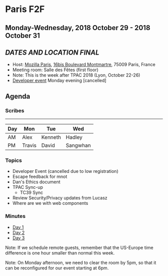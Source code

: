 # Paris F2F
## Monday-Wednesday, 2018 October 29 - 2018 October 31
## ***DATES AND LOCATION FINAL***

* Host: [Mozilla Paris](https://wiki.mozilla.org/Paris), [16bis Boulevard Montmartre](https://goo.gl/maps/EH3LCW45SXM2), 75009 Paris, France 
* Meeting room: Salle des Fêtes (first floor)
* Note: This is the week after TPAC 2018 (Lyon, October 22-26)
* [Developer event](https://ti.to/w3c-tag/meet-the-tag-paris) Monday evening [cancelled]

## Agenda

### Scribes

----
| Day | Mon | Tue | Wed |
|-----|-----|-----|-----|
| AM  | Alex | Kenneth | Hadley
| PM | Travis | David | Sangwhan 

### Topics

* Developer Event (cancelled due to low registration)
* Escape feedback for mnot
* Dan's Ethics document
* TPAC Sync-up
  * TC39 Sync
* Review Security/Privacy updates from Lucasz
* Where are we with web components

### Minutes

* [Day 1](https://cryptpad.w3ctag.org/code/#/2/code/view/zNQe+119etHZn7DodZ+x4FbnflcaBVek11+s6x5xN3M/)
* [Day 2](https://cryptpad.w3ctag.org/code/#/2/code/view/7wU1dtMh-ZlW97EI4Qi98Z62iDVLueV0EgLwp0sHYsA/)
* [Day 3](https://cryptpad.w3ctag.org/code/#/2/code/view/WyIkMYqgSCMIb7L-5RapR0I0nim+kb2CEa0Bx7ydmGU/)

Note: If we schedule remote guests, remember that the US-Europe time difference is one hour smaller than normal this week.

Note: On Monday afternoon, we need to clear the room by 5pm, so that it can be reconfigured for our event starting at 6pm.
